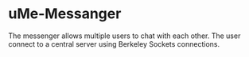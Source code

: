 # uMe-Messanger

The messenger allows multiple users to chat with each other. The user connect to a central server using Berkeley Sockets connections.
